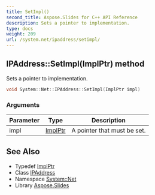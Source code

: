 ```yaml
---
title: SetImpl()
second_title: Aspose.Slides for C++ API Reference
description: Sets a pointer to implementation.
type: docs
weight: 209
url: /system.net/ipaddress/setimpl/
---
```

## IPAddress::SetImpl(ImplPtr) method


Sets a pointer to implementation.

```cpp
void System::Net::IPAddress::SetImpl(ImplPtr impl)
```


### Arguments

| Parameter | Type | Description |
| --- | --- | --- |
| impl | [ImplPtr](../implptr/) | A pointer that must be set. |

## See Also

* Typedef [ImplPtr](../implptr/)
* Class [IPAddress](../)
* Namespace [System::Net](../../)
* Library [Aspose.Slides](../../../)